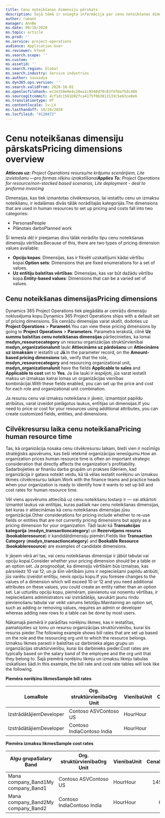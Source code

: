 ```yaml
---
title: Cenu noteikšanas dimensiju pārskats
description: Šajā tēmā ir sniegta informācija par cenu noteikšanas dimensijām programmā Dynamics 365 Project Operations.
author: rumant
manager: AnnBe
ms.date: 09/18/2020
ms.topic: article
ms.prod: ''
ms.service: project-operations
audience: Application User
ms.reviewer: kfend
ms.search.scope: ''
ms.custom: ''
ms.assetid: ''
ms.search.region: Global
ms.search.industry: Service industries
ms.author: suvaidya
ms.dyn365.ops.version: ''
ms.search.validFrom: 2020-10-01
ms.openlocfilehash: ec2e350e0e4c28ea1c9540d70c83fdf0a75dc408
ms.sourcegitcommit: 4cf1dc1561b92fca4175f0b3813133c5e63ce8e6
ms.translationtype: HT
ms.contentlocale: lv-LV
ms.lasthandoff: 10/28/2020
ms.locfileid: "4128472"
---
```

# <a name="pricing-dimensions-overview"></a><span data-ttu-id="e2d1f-103">Cenu noteikšanas dimensiju pārskats</span><span class="sxs-lookup"><span data-stu-id="e2d1f-103">Pricing dimensions overview</span></span>

<span data-ttu-id="e2d1f-104">_**Attiecas uz:** Project Operations resursu/ne krājumu scenārijiem, Lite izvietošanu —pro formas rēķinu izrakstīšanai_</span><span class="sxs-lookup"><span data-stu-id="e2d1f-104">_**Applies To:** Project Operations for resource/non-stocked based scenarios, Lite deployment - deal to proforma invoicing_</span></span>

<span data-ttu-id="e2d1f-105">Dimensijas, kas tiek izmantotas cilvēkresursos, lai iestatītu cenu un izmaksu noteikšanu, ir iedalāmas divās tālāk norādītajās kategorijās.</span><span class="sxs-lookup"><span data-stu-id="e2d1f-105">The dimensions that are used in human resources to set up pricing and costs fall into two categories:</span></span>

- <span data-ttu-id="e2d1f-106">Personas</span><span class="sxs-lookup"><span data-stu-id="e2d1f-106">People</span></span>
- <span data-ttu-id="e2d1f-107">Plānotais darbs</span><span class="sxs-lookup"><span data-stu-id="e2d1f-107">Planned work</span></span>

<span data-ttu-id="e2d1f-108">Šī iemesla dēļ ir pieejamas divu tālāk norādīto tipu cenu noteikšanas dimensiju vērtības:</span><span class="sxs-lookup"><span data-stu-id="e2d1f-108">Because of this, there are two types of pricing dimension values available:</span></span>

- <span data-ttu-id="e2d1f-109">**Opciju kopas**: Dimensijas, kas ir fiksēti uzskaitījumi kādai vērtību kopai.</span><span class="sxs-lookup"><span data-stu-id="e2d1f-109">**Option sets**: Dimensions that are fixed enumerations for a set of values.</span></span>
- <span data-ttu-id="e2d1f-110">**Uz entītiju balstītas vērtības**: Dimensijas, kas var būt dažādu vērtību kopa.</span><span class="sxs-lookup"><span data-stu-id="e2d1f-110">**Entity-based values**: Dimensions that can be a varied set of values.</span></span>

## <a name="pricing-dimensions"></a><span data-ttu-id="e2d1f-111">Cenu noteikšanas dimensijas</span><span class="sxs-lookup"><span data-stu-id="e2d1f-111">Pricing dimensions</span></span>

<span data-ttu-id="e2d1f-112">Dynamics 365 Project Operations tiek piegādāta ar cenrāžu dimensiju noklusējuma kopu.</span><span class="sxs-lookup"><span data-stu-id="e2d1f-112">Dynamics 365 Project Operations ships with a default set of pricing dimensions.</span></span> <span data-ttu-id="e2d1f-113">Šīs cenrāžu dimensijas varat skatīt, dodoties uz **Project Operations** > **Parametri**.</span><span class="sxs-lookup"><span data-stu-id="e2d1f-113">You can view these pricing dimensions by going to **Project Operations** > **Parameters**.</span></span> <span data-ttu-id="e2d1f-114">Parametra ierakstā, cilnē **Uz summu balstītas cenu noteikšanas dimensijas** pārliecinieties, ka lomai **msdyn_resourcecategory** un resursu organizācijas struktūrvienībai **msdyn_organizationalunit** lauki **Attiecināms uz pārdošanu** un **Attiecināms uz izmaksām** ir iestatīti uz **Jā**.</span><span class="sxs-lookup"><span data-stu-id="e2d1f-114">In the parameter record, on the **Amount-based pricing dimensions** tab, verify that the role, **msdyn_resourcecategory** and resourcing organizational unit, **msdyn_organizationalunit** have the fields **Applicable to sales** and **Applicable to cost** set to **Yes**.</span></span> <span data-ttu-id="e2d1f-115">Ja šie lauki ir iespējoti, jūs varat iestatīt maksu un izmaksas katrai lomas un organizācijas vienības kombinācijai.</span><span class="sxs-lookup"><span data-stu-id="e2d1f-115">With these fields enabled, you can set up the price and cost for each role and organizational unit combination.</span></span>

<span data-ttu-id="e2d1f-116">Ja resursu cenu vai izmaksu noteikšana ir jāveic, izmantojot papildu atribūtus, varat izveidot pielāgotus laukus, entītijas un dimensijas.</span><span class="sxs-lookup"><span data-stu-id="e2d1f-116">If you need to price or cost for your resources using additional attributes, you can create customized fields, entities, and dimensions.</span></span>

## <a name="pricing-human-resource-time"></a><span data-ttu-id="e2d1f-117">Cilvēkresursu laika cenu noteikšana</span><span class="sxs-lookup"><span data-stu-id="e2d1f-117">Pricing human resource time</span></span>
<span data-ttu-id="e2d1f-118">Tas, kā organizācija nosaka cenu cilvēkresursu laikam, bieži vien ir nozīmīgs stratēģisks apsvērums, kas tieši ietekmē organizācijas ienesīgumu.</span><span class="sxs-lookup"><span data-stu-id="e2d1f-118">How an organization prices human resource time is often an important strategic consideration that directly affects the organization's profitability.</span></span> <span data-ttu-id="e2d1f-119">Sadarbojieties ar finanšu darba grupām un prakses līderiem, kad organizācija ir gatava noteikt veidu, kā tā vēlas iestatīt norēķinu un izmaksu likmes cilvēkresursu laikam.</span><span class="sxs-lookup"><span data-stu-id="e2d1f-119">Work with the finance teams and practice heads when your organization is ready to identify how it wants to set up bill and cost rates for human resource time.</span></span>

<span data-ttu-id="e2d1f-120">Vēl viens apsvērums attiecībā uz cenu noteikšanu tostarp ir — vai atkārtoti izmantot laukus vai entītijas, kuras pašlaik nav cenu noteikšanas dimensijas, bet kuras ir attiecināmas kā cenu noteikšanas dimensijas jūsu organizācijai.</span><span class="sxs-lookup"><span data-stu-id="e2d1f-120">Other considerations for pricing include whether to re-use fields or entities that are not currently pricing dimensions but apply as a pricing dimension for your organization.</span></span> <span data-ttu-id="e2d1f-121">Tādi lauki kā **Transakcijas kategorija** (**msdyn_transactioncategory**) un **Rezervējams resurss** (**bookableresource**) ir kandidātdimensiju piemēri.</span><span class="sxs-lookup"><span data-stu-id="e2d1f-121">Fields like **Transaction Category** (**msdyn_transactioncategory**) and **Bookable Resource** (**bookableresource**) are examples of candidate dimensions.</span></span> 

<span data-ttu-id="e2d1f-122">Ir jāņem vērā arī tas, vai cenu noteikšanas dimensijai ir jābūt tabulai vai opciju kopai.</span><span class="sxs-lookup"><span data-stu-id="e2d1f-122">Consider whether your pricing dimension should be a table or an option set.</span></span> <span data-ttu-id="e2d1f-123">Ja prognozējat, ka dimensiju vērtībām būs izmaiņas, kas pārsniedz 10 vai 12, un ja šīm vērtībām jums ir nepieciešami papildu atribūti, jūs varētu izveidot entītiju, nevis opciju kopu.</span><span class="sxs-lookup"><span data-stu-id="e2d1f-123">If you foresee changes to the values of a dimension which will exceed 10 or 12 and you need additional attributes on these values, you could create an entity rather than an option set.</span></span> <span data-ttu-id="e2d1f-124">Lai uzturētu opciju kopu, piemēram, pievienotu vai noņemtu vērtības, ir nepieciešams administrators vai izstrādātājs, savukārt jaunu rindu pievienošanu tabulai var veikt vairums lietotāju.</span><span class="sxs-lookup"><span data-stu-id="e2d1f-124">Maintaining an option set, such as adding or removing values, requires an admin or developer whereas adding new rows to a table can be done by most users.</span></span>

<span data-ttu-id="e2d1f-125">Nākamajā piemērā ir parādītas norēķinu likmes, kas ir iestatītas, pamatojoties uz lomu un resursu organizācijas struktūrvienību, kurai šis resurss pieder.</span><span class="sxs-lookup"><span data-stu-id="e2d1f-125">The following example shows bill rates that are set up based on the role and the resourcing org unit to which the resource belongs.</span></span> <span data-ttu-id="e2d1f-126">Izmaksu likmes parasti ir balstītas uz darbinieka algas grupu un organizācijas struktūrvienību, kurai šis darbinieks pieder.</span><span class="sxs-lookup"><span data-stu-id="e2d1f-126">Cost rates are typically based on the salary band of the employee and the org unit that they belong to.</span></span> <span data-ttu-id="e2d1f-127">Šajā piemērā norēķinu likmju un izmaksu likmju tabulas izskatīsies šādi.</span><span class="sxs-lookup"><span data-stu-id="e2d1f-127">In this example, the bill rate and cost rate tables will look like the following.</span></span>

<span data-ttu-id="e2d1f-128">**Piemēra norēķinu likmes**</span><span class="sxs-lookup"><span data-stu-id="e2d1f-128">**Sample bill rates**</span></span>

| <span data-ttu-id="e2d1f-129">Loma</span><span class="sxs-lookup"><span data-stu-id="e2d1f-129">Role</span></span>        | <span data-ttu-id="e2d1f-130">Org. struktūrvienība</span><span class="sxs-lookup"><span data-stu-id="e2d1f-130">Org Unit</span></span>    |<span data-ttu-id="e2d1f-131">Vienība</span><span class="sxs-lookup"><span data-stu-id="e2d1f-131">Unit</span></span>      |<span data-ttu-id="e2d1f-132">Cena</span><span class="sxs-lookup"><span data-stu-id="e2d1f-132">Price</span></span>      |<span data-ttu-id="e2d1f-133">Valūta</span><span class="sxs-lookup"><span data-stu-id="e2d1f-133">Currency</span></span>  |
| ------------|-------------|----------|----------:|----------|
| <span data-ttu-id="e2d1f-134">Izstrādātājiem</span><span class="sxs-lookup"><span data-stu-id="e2d1f-134">Developer</span></span>   | <span data-ttu-id="e2d1f-135">Contoso ASV</span><span class="sxs-lookup"><span data-stu-id="e2d1f-135">Contoso US</span></span>  |<span data-ttu-id="e2d1f-136">Hour</span><span class="sxs-lookup"><span data-stu-id="e2d1f-136">Hour</span></span> | <span data-ttu-id="e2d1f-137">200</span><span class="sxs-lookup"><span data-stu-id="e2d1f-137">200</span></span>|<span data-ttu-id="e2d1f-138">USD</span><span class="sxs-lookup"><span data-stu-id="e2d1f-138">USD</span></span>     |
| <span data-ttu-id="e2d1f-139">Izstrādātājiem</span><span class="sxs-lookup"><span data-stu-id="e2d1f-139">Developer</span></span>   | <span data-ttu-id="e2d1f-140">Contoso India</span><span class="sxs-lookup"><span data-stu-id="e2d1f-140">Contoso India</span></span> |<span data-ttu-id="e2d1f-141">Hour</span><span class="sxs-lookup"><span data-stu-id="e2d1f-141">Hour</span></span>|   <span data-ttu-id="e2d1f-142">112</span><span class="sxs-lookup"><span data-stu-id="e2d1f-142">112</span></span>|<span data-ttu-id="e2d1f-143">USD</span><span class="sxs-lookup"><span data-stu-id="e2d1f-143">USD</span></span>     |


<span data-ttu-id="e2d1f-144">**Piemēra izmaksu likmes**</span><span class="sxs-lookup"><span data-stu-id="e2d1f-144">**Sample cost rates**</span></span>

| <span data-ttu-id="e2d1f-145">Algu grupa</span><span class="sxs-lookup"><span data-stu-id="e2d1f-145">Salary Band</span></span>     | <span data-ttu-id="e2d1f-146">Org. struktūrvienība</span><span class="sxs-lookup"><span data-stu-id="e2d1f-146">Org Unit</span></span>    |<span data-ttu-id="e2d1f-147">Vienība</span><span class="sxs-lookup"><span data-stu-id="e2d1f-147">Unit</span></span>      |<span data-ttu-id="e2d1f-148">Cena</span><span class="sxs-lookup"><span data-stu-id="e2d1f-148">Price</span></span>      |<span data-ttu-id="e2d1f-149">Valūta</span><span class="sxs-lookup"><span data-stu-id="e2d1f-149">Currency</span></span>  |
| ----------------|-------------|----------|----------:|----------|
| <span data-ttu-id="e2d1f-150">Mana company_Band1</span><span class="sxs-lookup"><span data-stu-id="e2d1f-150">My company_Band1</span></span> | <span data-ttu-id="e2d1f-151">Contoso ASV</span><span class="sxs-lookup"><span data-stu-id="e2d1f-151">Contoso US</span></span>  |<span data-ttu-id="e2d1f-152">Hour</span><span class="sxs-lookup"><span data-stu-id="e2d1f-152">Hour</span></span> | <span data-ttu-id="e2d1f-153">145</span><span class="sxs-lookup"><span data-stu-id="e2d1f-153">145</span></span>|<span data-ttu-id="e2d1f-154">USD</span><span class="sxs-lookup"><span data-stu-id="e2d1f-154">USD</span></span>     |
| <span data-ttu-id="e2d1f-155">Mana company_Band2</span><span class="sxs-lookup"><span data-stu-id="e2d1f-155">My company_Band2</span></span> | <span data-ttu-id="e2d1f-156">Contoso India</span><span class="sxs-lookup"><span data-stu-id="e2d1f-156">Contoso India</span></span> |<span data-ttu-id="e2d1f-157">Hour</span><span class="sxs-lookup"><span data-stu-id="e2d1f-157">Hour</span></span>|   <span data-ttu-id="e2d1f-158">67</span><span class="sxs-lookup"><span data-stu-id="e2d1f-158">67</span></span>|<span data-ttu-id="e2d1f-159">USD</span><span class="sxs-lookup"><span data-stu-id="e2d1f-159">USD</span></span>     |
